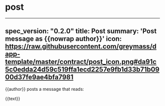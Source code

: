 <h1 class="contract">post</h1>

---
spec_version: "0.2.0"
title: Post
summary: 'Post message as {{nowrap author}}'
icon: https://raw.githubusercontent.com/greymass/dapp-template/master/contract/post_icon.png#da91c5c0edda24d59c519ffa1ecd2257e9fb1d33b71b0900d37fe9ae4bfa7981
---

{{author}} posts a message that reads:

{{text}}
